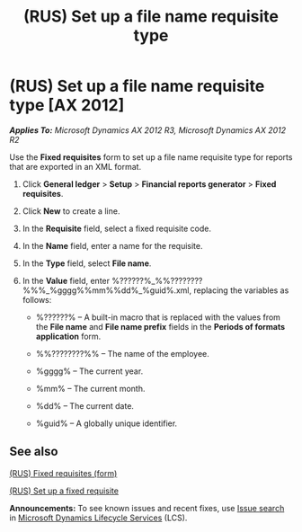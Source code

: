 ﻿---
title: (RUS) Set up a file name requisite type
TOCTitle: (RUS) Set up a file name requisite type
ms:assetid: e0392116-ad0a-4d90-8d0e-b167ad66af58
ms:mtpsurl: https://technet.microsoft.com/en-us/library/JJ710631(v=AX.60)
ms:contentKeyID: 49385028
ms.date: 04/18/2014
mtps_version: v=AX.60
f1_keywords:
- requisite
- file name
---

# (RUS) Set up a file name requisite type [AX 2012]


_**Applies To:** Microsoft Dynamics AX 2012 R3, Microsoft Dynamics AX 2012 R2_

Use the **Fixed requisites** form to set up a file name requisite type for reports that are exported in an XML format.

1.  Click **General ledger** \> **Setup** \> **Financial reports generator** \> **Fixed requisites**.

2.  Click **New** to create a line.

3.  In the **Requisite** field, select a fixed requisite code.

4.  In the **Name** field, enter a name for the requisite.

5.  In the **Type** field, select **File name**.

6.  In the **Value** field, enter %??????%\_%%????????%%%\_%gggg%%mm%%dd%\_%guid%.xml, replacing the variables as follows:
    
      - %??????% – A built-in macro that is replaced with the values from the **File name** and **File name prefix** fields in the **Periods of formats application** form.
    
      - %%????????%% – The name of the employee.
    
      - %gggg% – The current year.
    
      - %mm% – The current month.
    
      - %dd% – The current date.
    
      - %guid% – A globally unique identifier.

## See also

[(RUS) Fixed requisites (form)](https://technet.microsoft.com/en-us/library/jj710680\(v=ax.60\))

[(RUS) Set up a fixed requisite](rus-set-up-a-fixed-requisite.md)

  
**Announcements:** To see known issues and recent fixes, use [Issue search](http://go.microsoft.com/fwlink/?linkid=389258) in [Microsoft Dynamics Lifecycle Services](http://go.microsoft.com/fwlink/?linkid=306505) (LCS).

